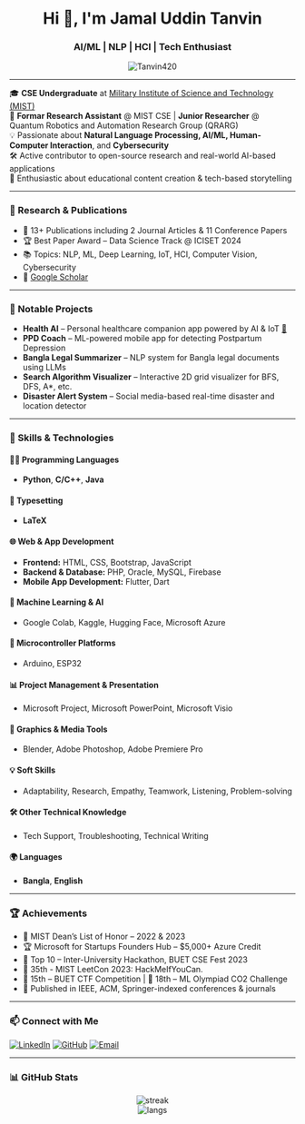 <h1 align="center">Hi 👋, I'm Jamal Uddin Tanvin</h1>
<h3 align="center">AI/ML | NLP | HCI | Tech Enthusiast</h3>

<p align="center">
  <img src="https://komarev.com/ghpvc/?username=Tanvin420&label=Profile%20views&color=0e75b6&style=flat" alt="Tanvin420" />
</p>

---

🎓 **CSE Undergraduate** at [Military Institute of Science and Technology (MIST)](https://mist.ac.bd)  
🔬 **Formar Research Assistant** @ MIST CSE | **Junior Researcher** @ Quantum Robotics and Automation Research Group (QRARG)  
💡 Passionate about **Natural Language Processing, AI/ML, Human-Computer Interaction**, and **Cybersecurity**  
🛠️ Active contributor to open-source research and real-world AI-based applications  
🎥 Enthusiastic about educational content creation & tech-based storytelling

---

### 🚀 Research & Publications

- 🧠 13+ Publications including 2 Journal Articles & 11 Conference Papers  
- 🏆 Best Paper Award – Data Science Track @ ICISET 2024  
- 📚 Topics: NLP, ML, Deep Learning, IoT, HCI, Computer Vision, Cybersecurity  
- 📜 [Google Scholar](https://scholar.google.com/citations?hl=en&user=7M_WwfMAAAAJ)

---

### 💼 Notable Projects

- **Health AI** – Personal healthcare companion app powered by AI & IoT [🧠](https://github.com/nurshatfateh/Health-AI)  
- **PPD Coach** – ML-powered mobile app for detecting Postpartum Depression  
- **Bangla Legal Summarizer** – NLP system for Bangla legal documents using LLMs  
- **Search Algorithm Visualizer** – Interactive 2D grid visualizer for BFS, DFS, A*, etc.  
- **Disaster Alert System** – Social media-based real-time disaster and location detector  

---

### 🧠 Skills & Technologies

#### 👨‍💻 Programming Languages
- **Python**, **C/C++**, **Java**

#### 📄 Typesetting
- **LaTeX**

#### 🌐 Web & App Development
- **Frontend:** HTML, CSS, Bootstrap, JavaScript  
- **Backend & Database:** PHP, Oracle, MySQL, Firebase  
- **Mobile App Development:** Flutter, Dart

#### 🤖 Machine Learning & AI
- Google Colab, Kaggle, Hugging Face, Microsoft Azure

#### 🔧 Microcontroller Platforms
- Arduino, ESP32

#### 📊 Project Management & Presentation
- Microsoft Project, Microsoft PowerPoint, Microsoft Visio

#### 🎨 Graphics & Media Tools
- Blender, Adobe Photoshop, Adobe Premiere Pro

#### 💡 Soft Skills
- Adaptability, Research, Empathy, Teamwork, Listening, Problem-solving

#### 🛠️ Other Technical Knowledge
- Tech Support, Troubleshooting, Technical Writing

#### 🌍 Languages
- **Bangla**, **English**

---

### 🏆 Achievements

- 🏅 MIST Dean’s List of Honor – 2022 & 2023  
- 🏆 Microsoft for Startups Founders Hub – $5,000+ Azure Credit
- 🥇 Top 10 – Inter-University Hackathon, BUET CSE Fest 2023
- 🥈 35th - MIST LeetCon 2023: HackMeIfYouCan.
- 🥈 15th – BUET CTF Competition | 🥉 18th – ML Olympiad CO2 Challenge  
- 📌 Published in IEEE, ACM, Springer-indexed conferences & journals

---

### 📫 Connect with Me

[![LinkedIn](https://img.shields.io/badge/LinkedIn-blue?style=for-the-badge&logo=linkedin)](https://linkedin.com/in/jamaluddintanvin)
[![GitHub](https://img.shields.io/badge/GitHub-black?style=for-the-badge&logo=github)](https://github.com/Tanvin420)
[![Email](https://img.shields.io/badge/Email-0078D4?style=for-the-badge&logo=microsoft-outlook&logoColor=white)](mailto:jamaluddintanvin@outlook.com)

---

### 📊 GitHub Stats

<p align="center">
  <img src="https://github-readme-streak-stats.herokuapp.com/?user=Tanvin420&theme=radical" alt="streak" />
  <br />
  <img src="https://github-readme-stats.vercel.app/api/top-langs/?username=Tanvin420&layout=compact&theme=radical" alt="langs" />
</p>
